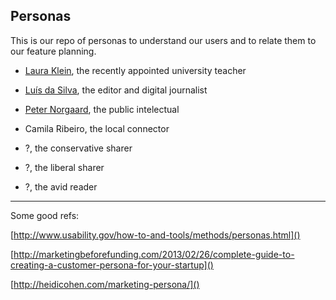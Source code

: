 Personas
---

This is our repo of personas to understand our users and to relate them to our feature planning.

- [Laura Klein](https://github.com/disputatio/personas/blob/master/laura_klein.md), the recently appointed university teacher

- [Luís da Silva](https://github.com/disputatio/personas/blob/master/luis_silva.md), the editor and digital journalist

- [Peter Norgaard](https://github.com/disputatio/personas/blob/master/peter_norgaard.md), the public intelectual

- Camila Ribeiro, the local connector

- ?, the conservative sharer

- ?, the liberal sharer

- ?, the avid reader



***

Some good refs:

[http://www.usability.gov/how-to-and-tools/methods/personas.html]()

[http://marketingbeforefunding.com/2013/02/26/complete-guide-to-creating-a-customer-persona-for-your-startup]()

[http://heidicohen.com/marketing-persona/]()